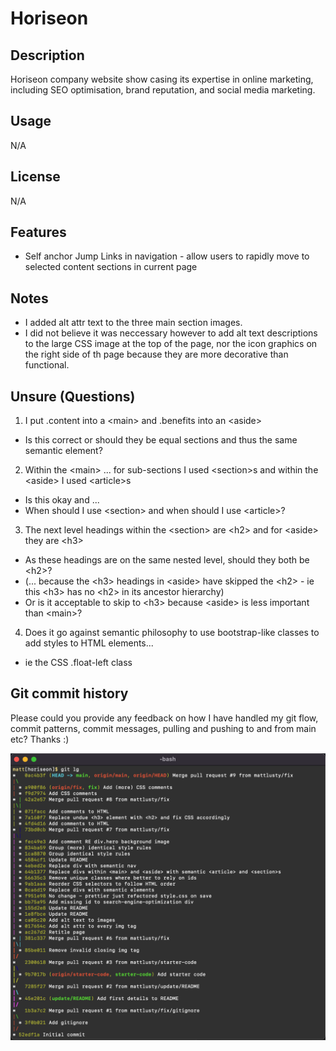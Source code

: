 # Horiseon

## Description

Horiseon company website show casing its expertise in online marketing, including SEO optimisation, brand reputation, and social media marketing.

## Usage

N/A

## License

N/A

## Features

- Self anchor Jump Links in navigation - allow users to rapidly move to selected content sections in current page

## Notes

- I added alt attr text to the three main section images.
- I did not believe it was neccessary however to add alt text descriptions to the large CSS image at the top of the page, nor the icon graphics on the right side of th page because they are more decorative than functional.

## Unsure (Questions)

1. I put .content into a \<main\> and .benefits into an \<aside\>

- Is this correct or should they be equal sections and thus the same semantic element?

2. Within the \<main\> ... for sub-sections I used \<section\>s and within the \<aside\> I used \<article\>s

- Is this okay and ...
- When should I use \<section\> and when should I use \<article\>?

3. The next level headings within the \<section\> are \<h2\> and for \<aside\> they are \<h3\>

- As these headings are on the same nested level, should they both be \<h2\>?
- (... because the \<h3\> headings in \<aside\> have skipped the \<h2\> - ie this \<h3\> has no \<h2\> in its ancestor hierarchy)
- Or is it acceptable to skip to \<h3\> because \<aside\> is less important than \<main\>?

4. Does it go against semantic philosophy to use bootstrap-like classes to add styles to HTML elements...

- ie the CSS .float-left class

## Git commit history

Please could you provide any feedback on how I have handled my git flow, commit patterns, commit messages, pulling and pushing to and from main etc? Thanks :)

![My git commit history](assets/images/git-log.png)
